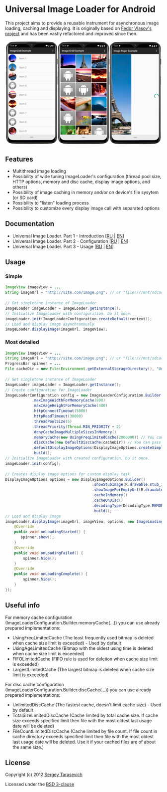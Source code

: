# Universal Image Loader for Android

This project aims to provide a reusable instrument for asynchronous image loading, caching and displaying. It is originally based on [Fedor Vlasov's project](https://github.com/thest1/LazyList) and has been vastly refactored and improved since then.

![Screenshot](https://github.com/nostra13/Android-Universal-Image-Loader/raw/master/UniversalImageLoader.png)

## Features
 * Multithread image loading
 * Possibility of wide tuning ImageLoader's configuration (thread pool size, HTTP options, memory and disc cache, display image options, and others)
 * Possibility of image caching in memory and/or on device's file sysytem (or SD card)
 * Possibility to "listen" loading process
 * Possibility to customize every display image call with separated options

## Documentation
 * Universal Image Loader. Part 1 - Introduction [[RU](http://nostra13android.blogspot.com/2012/03/4-universal-image-loader-part-1.html) | [EN](http://www.intexsoft.com/blog/item/68-universal-image-loader-part-1.html)]
 * Universal Image Loader. Part 2 - Configuration [[RU](http://nostra13android.blogspot.com/2012/03/5-universal-image-loader-part-2.html) | [EN](http://www.intexsoft.com/blog/item/72-universal-image-loader-part-2.html)]
 * Universal Image Loader. Part 3 - Usage [[RU](http://nostra13android.blogspot.com/2012/03/6-universal-image-loader-part-3-usage.html) | [EN](http://www.intexsoft.com/blog/item/74-universal-image-loader-part-3.html)]
 
## Usage

### Simple

``` java
ImageView imageView = ...
String imageUrl = "http://site.com/image.png"; // or "file:///mnt/sdcard/images/image.jpg"

// Get singletone instance of ImageLoader
ImageLoader imageLoader = ImageLoader.getInstance();
// Initialize ImageLoader with configuration. Do it once.
imageLoader.init(ImageLoaderConfiguration.createDefault(context));
// Load and display image asynchronously
imageLoader.displayImage(imageUrl, imageView);
```

### Most detailed
``` java
ImageView imageView = ...
String imageUrl = "http://site.com/image.png"; // or "file:///mnt/sdcard/images/image.jpg"
ProgressBar spinner = ...
File cacheDir = new File(Environment.getExternalStorageDirectory(), "UniversalImageLoader/Cache");

// Get singletone instance of ImageLoader
ImageLoader imageLoader = ImageLoader.getInstance();
// Create configuration for ImageLoader
ImageLoaderConfiguration config = new ImageLoaderConfiguration.Builder(getApplicationContext())
			.maxImageWidthForMemoryCache(800)
			.maxImageHeightForMemoryCache(480)
			.httpConnectTimeout(5000)
			.httpReadTimeout(30000)
			.threadPoolSize(5)
			.threadPriority(Thread.MIN_PRIORITY + 2)
			.denyCacheImageMultipleSizesInMemory()
			.memoryCache(new UsingFreqLimitedCache(2000000)) // You can pass your own memory cache implementation
			.discCache(new DefaultDiscCache(cacheDir)) // You can pass your own disc cache implementation
			.defaultDisplayImageOptions(DisplayImageOptions.createSimple())
			.build();
// Initialize ImageLoader with created configuration. Do it once.
imageLoader.init(config);

// Creates display image options for custom display task
DisplayImageOptions options = new DisplayImageOptions.Builder()
                                       .showStubImage(R.drawable.stub_image)
									   .showImageForEmptyUrl(R.drawable.image_for_empty_url)
                                       .cacheInMemory()
                                       .cacheOnDisc()
									   .decodingType(DecodingType.MEMORY_SAVING)
                                       .build();
// Load and display image
imageLoader.displayImage(imageUrl, imageView, options, new ImageLoadingListener() {
    @Override
    public void onLoadingStarted() {
       spinner.show();
    }
	@Override
	public void onLoadingFailed() {
		spinner.hide();
	}
    @Override
    public void onLoadingComplete() {
        spinner.hide();
    }
});
```

## Useful info
For memory cache configuration (ImageLoaderConfiguration.Builder.memoryCache(...)) you can use already prepared implementations:

 * UsingFreqLimitedCache (The least frequently used bitmap is deleted when cache size limit is exceeded) - Used by default
 * UsingAgeLimitedCache (Bitmap with the oldest using time is deleted when cache size limit is exceeded)
 * FIFOLimitedCache (FIFO rule is used for deletion when cache size limit is exceeded)
 * LargestLimitedCache (The largest bitmap is deleted when cache size limit is exceeded)
 
 For disc cache configuration (ImageLoaderConfiguration.Builder.discCache(...)) you can use already prepared implementations:

 * UnlimitedDiscCache (The fastest cache, doesn't limit cache size) - Used by default
 * TotalSizeLimitedDiscCache (Cache limited by total cache size. If cache size exceeds specified limit then file with the most oldest last usage date will be deleted)
 * FileCountLimitedDiscCache (Cache limited by file count. If file count in cache directory exceeds specified limit then file with the most oldest last usage date will be deleted. Use it if your cached files are of about the same size.)

## License
Copyright (c) 2012 [Sergey Tarasevich](http://nostra13android.blogspot.com)

Licensed under the [BSD 3-clause](http://www.opensource.org/licenses/BSD-3-Clause)